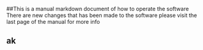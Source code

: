 ##This is a manual markdown document of how to operate the software
There are new changes that has been made to the software please visit the last page of the manual for more info


## ak
